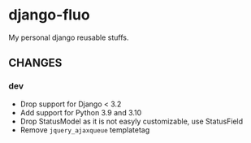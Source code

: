 # django-fluo

My personal django reusable stuffs.


## CHANGES ##

### dev

* Drop support for Django < 3.2
* Add support for Python 3.9 and 3.10
* Drop StatusModel as it is not easyly customizable, use StatusField
* Remove `jquery_ajaxqueue` templatetag
